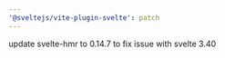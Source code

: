 ```yaml
---
'@sveltejs/vite-plugin-svelte': patch
---
```


update svelte-hmr to 0.14.7 to fix issue with svelte 3.40
